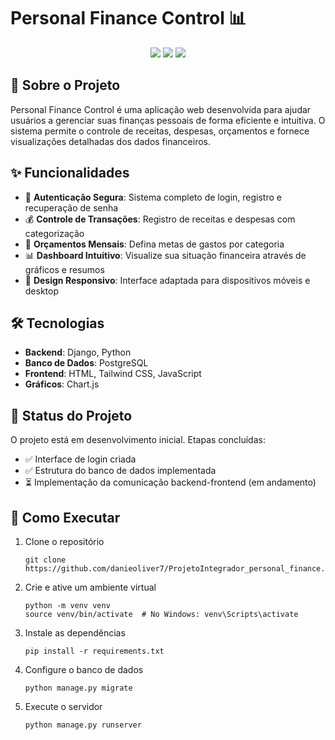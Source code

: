 # Personal Finance Control 📊

<div align="center">
  <img src="https://img.shields.io/badge/Django-092E20?style=for-the-badge&logo=django&logoColor=white" />
  <img src="https://img.shields.io/badge/PostgreSQL-316192?style=for-the-badge&logo=postgresql&logoColor=white" />
  <img src="https://img.shields.io/badge/Tailwind_CSS-38B2AC?style=for-the-badge&logo=tailwind-css&logoColor=white" />
</div>

## 🚀 Sobre o Projeto

Personal Finance Control é uma aplicação web desenvolvida para ajudar usuários a gerenciar suas finanças pessoais de forma eficiente e intuitiva. O sistema permite o controle de receitas, despesas, orçamentos e fornece visualizações detalhadas dos dados financeiros.

## ✨ Funcionalidades

- 🔐 **Autenticação Segura**: Sistema completo de login, registro e recuperação de senha
- 💰 **Controle de Transações**: Registro de receitas e despesas com categorização
- 📅 **Orçamentos Mensais**: Defina metas de gastos por categoria
- 📊 **Dashboard Intuitivo**: Visualize sua situação financeira através de gráficos e resumos
- 📱 **Design Responsivo**: Interface adaptada para dispositivos móveis e desktop

## 🛠️ Tecnologias

- **Backend**: Django, Python
- **Banco de Dados**: PostgreSQL
- **Frontend**: HTML, Tailwind CSS, JavaScript
- **Gráficos**: Chart.js

## 🔄 Status do Projeto

O projeto está em desenvolvimento inicial. Etapas concluídas:
- ✅ Interface de login criada
- ✅ Estrutura do banco de dados implementada
- ⏳ Implementação da comunicação backend-frontend (em andamento)

## 🚀 Como Executar

1. Clone o repositório
   ```
   git clone https://github.com/danieoliver7/ProjetoIntegrador_personal_finance.git
   ```

2. Crie e ative um ambiente virtual
   ```
   python -m venv venv
   source venv/bin/activate  # No Windows: venv\Scripts\activate
   ```

3. Instale as dependências
   ```
   pip install -r requirements.txt
   ```

4. Configure o banco de dados
   ```
   python manage.py migrate
   ```

5. Execute o servidor
   ```
   python manage.py runserver
   ```

